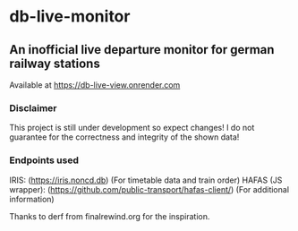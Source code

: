 # db-live-monitor
## An inofficial live departure monitor for german railway stations

Available at https://db-live-view.onrender.com
### Disclaimer
This project is still under development so expect changes!
I do not guarantee for the correctness and integrity of the shown data!

### Endpoints used
IRIS: (https://iris.noncd.db) (For timetable data and train order)
HAFAS (JS wrapper): (https://github.com/public-transport/hafas-client/) (For additional information)

Thanks to derf from finalrewind.org for the inspiration. 


